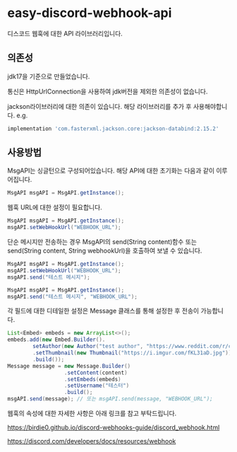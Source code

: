 # easy-discord-webhook-api

디스코드 웹훅에 대한 API 라이브러리입니다.


## 의존성
jdk17을 기준으로 만들었습니다.

통신은 HttpUrlConnection을 사용하여 jdk버전을 제외한 의존성이 없습니다.

jackson라이브러리에 대한 의존이 있습니다. 해당 라이브러리를 추가 후 사용해야합니다.
e.g.
```groovy
implementation 'com.fasterxml.jackson.core:jackson-databind:2.15.2'
```


## 사용방법
MsgAPI는 싱글턴으로 구성되어있습니다. 해당 API에 대한 초기화는 다음과 같이 이루어집니다.
```java
MsgAPI msgAPI = MsgAPI.getInstance();
```

웹훅 URL에 대한 설정이 필요합니다.
```java
MsgAPI msgAPI = MsgAPI.getInstance();
msgAPI.setWebHookUrl("WEBHOOK_URL");
```

단순 메시지만 전송하는 경우 MsgAPI의 send(String content)함수 또는 send(String content, String webhookUrl)을 호출하여 보낼 수 있습니다.

```java
MsgAPI msgAPI = MsgAPI.getInstance();
msgAPI.setWebHookUrl("WEBHOOK_URL");
msgAPI.send("테스트 메시지");
```

```java
MsgAPI msgAPI = MsgAPI.getInstance();
msgAPI.send("테스트 메시지", "WEBHOOK_URL");
```

각 필드에 대한 디테일한 설정은 Message 클래스를 통해 설정한 후 전송이 가능합니다.

```java
List<Embed> embeds = new ArrayList<>();
embeds.add(new Embed.Builder().
        setAuthor(new Author("test author", "https://www.reddit.com/r/cats/", "https://i.imgur.com/R66g1Pe.jpg"))
        .setThumbnail(new Thumbnail("https://i.imgur.com/fKL31aD.jpg"))
        .build());
Message message = new Message.Builder()
                  .setContent(content)
                  .setEmbeds(embeds)
                  .setUsername("테스터")
                  .build();
msgAPI.send(message); // 또는 msgAPI.send(message, "WEBHOOK_URL");
```

웹훅의 속성에 대한 자세한 사항은 아래 링크를 참고 부탁드립니다.

https://birdie0.github.io/discord-webhooks-guide/discord_webhook.html

https://discord.com/developers/docs/resources/webhook
